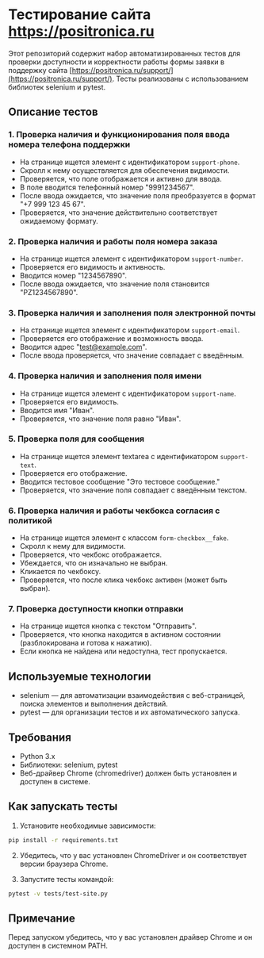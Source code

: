 # Тестирование сайта https://positronica.ru

Этот репозиторий содержит набор автоматизированных тестов для проверки доступности и корректности работы формы заявки в поддержку сайта [https://positronica.ru/support/](https://positronica.ru/support/). Тесты реализованы с использованием библиотек selenium и pytest.

## Описание тестов

### 1. Проверка наличия и функционирования поля ввода номера телефона поддержки
- На странице ищется элемент с идентификатором `support-phone`.
- Скролл к нему осуществляется для обеспечения видимости.
- Проверяется, что поле отображается и активно для ввода.
- В поле вводится телефонный номер "9991234567".
- После ввода ожидается, что значение поля преобразуется в формат "+7 999 123 45 67".
- Проверяется, что значение действительно соответствует ожидаемому формату.

### 2. Проверка наличия и работы поля номера заказа
- На странице ищется элемент с идентификатором `support-number`.
- Проверяется его видимость и активность.
- Вводится номер "1234567890".
- После ввода ожидается, что значение поля становится "PZ1234567890".

### 3. Проверка наличия и заполнения поля электронной почты
- На странице ищется элемент с идентификатором `support-email`.
- Проверяется его отображение и возможность ввода.
- Вводится адрес "test@example.com".
- После ввода проверяется, что значение совпадает с введённым.

### 4. Проверка наличия и заполнения поля имени
- На странице ищется элемент с идентификатором `support-name`.
- Проверяется его видимость.
- Вводится имя "Иван".
- Проверяется, что значение поля равно "Иван".

### 5. Проверка поля для сообщения
- На странице ищется элемент textarea с идентификатором `support-text`.
- Проверяется его отображение.
- Вводится тестовое сообщение "Это тестовое сообщение."
- Проверяется, что значение поля совпадает с введённым текстом.

### 6. Проверка наличия и работы чекбокса согласия с политикой
- На странице ищется элемент с классом `form-checkbox__fake`.
- Скролл к нему для видимости.
- Проверяется, что чекбокс отображается.
- Убеждается, что он изначально не выбран.
- Кликается по чекбоксу.
- Проверяется, что после клика чекбокс активен (может быть выбран).

### 7. Проверка доступности кнопки отправки
- На странице ищется кнопка с текстом "Отправить".
- Проверяется, что кнопка находится в активном состоянии (разблокирована и готова к нажатию).
- Если кнопка не найдена или недоступна, тест пропускается.

## Используемые технологии
- selenium — для автоматизации взаимодействия с веб-страницей, поиска элементов и выполнения действий.
- pytest — для организации тестов и их автоматического запуска.

## Требования
- Python 3.x
- Библиотеки: selenium, pytest
- Веб-драйвер Chrome (chromedriver) должен быть установлен и доступен в системе.

## Как запускать тесты
1. Установите необходимые зависимости:
```bash
pip install -r requirements.txt
```

2. Убедитесь, что у вас установлен ChromeDriver и он соответствует версии браузера Chrome.

3. Запустите тесты командой:
```bash
pytest -v tests/test-site.py
```

## Примечание
Перед запуском убедитесь, что у вас установлен драйвер Chrome и он доступен в системном PATH.